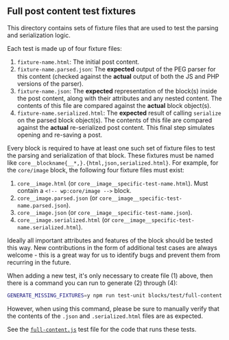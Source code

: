 ## Full post content test fixtures

This directory contains sets of fixture files that are used to test the parsing
and serialization logic.

Each test is made up of four fixture files:

1. `fixture-name.html`: The initial post content.
2. `fixture-name.parsed.json`: The **expected** output of the PEG parser for
   this content (checked against the **actual** output of both the JS and PHP
   versions of the parser).
3. `fixture-name.json`: The **expected** representation of the block(s) inside
   the post content, along with their attributes and any nested content.  The
   contents of this file are compared against the **actual** block object(s).
4. `fixture-name.serialized.html`: The **expected** result of calling
   `serialize` on the parsed block object(s).  The contents of this file are
   compared against the **actual** re-serialized post content.  This final step
   simulates opening and re-saving a post.

Every block is required to have at least one such set of fixture files to test
the parsing and serialization of that block.  These fixtures must be named like
`core__blockname{__*,}.{html,json,serialized.html}`.  For example, for the
`core/image` block, the following four fixture files must exist:

1. `core__image.html` (or `core__image__specific-test-name.html`).  Must
   contain a `<!-- wp:core/image -->` block.
2. `core__image.parsed.json` (or `core__image__specific-test-name.parsed.json`).
3. `core__image.json` (or `core__image__specific-test-name.json`).
4. `core__image.serialized.html` (or
   `core__image__specific-test-name.serialized.html`).

Ideally all important attributes and features of the block should be tested
this way.  New contributions in the form of additional test cases are always
welcome - this is a great way for us to identify bugs and prevent them from
recurring in the future.

When adding a new test, it's only necessary to create file (1) above, then
there is a command you can run to generate (2) through (4):

```sh
GENERATE_MISSING_FIXTURES=y npm run test-unit blocks/test/full-content.js
```

However, when using this command, please be sure to manually verify that the
contents of the `.json` and `.serialized.html` files are as expected.

See the
[`full-content.js`](../full-content.js)
test file for the code that runs these tests.
